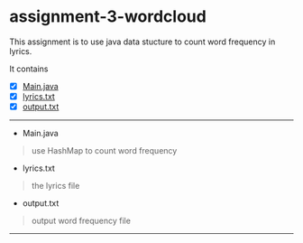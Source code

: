 # assignment-3-wordcloud
This assignment is to use java data stucture to count word frequency in lyrics.

It contains
- [x] [Main.java](../blob/master/Main.java)
- [x] [lyrics.txt](..yunjiewong/assignment-3-wordcloud/blob/master/lyrics.txt)
- [x] [output.txt](https://../blob/master/output.txt)

---
+ Main.java
> use HashMap to count word frequency

+ lyrics.txt
> the lyrics file

+ output.txt
> output word frequency file

---

